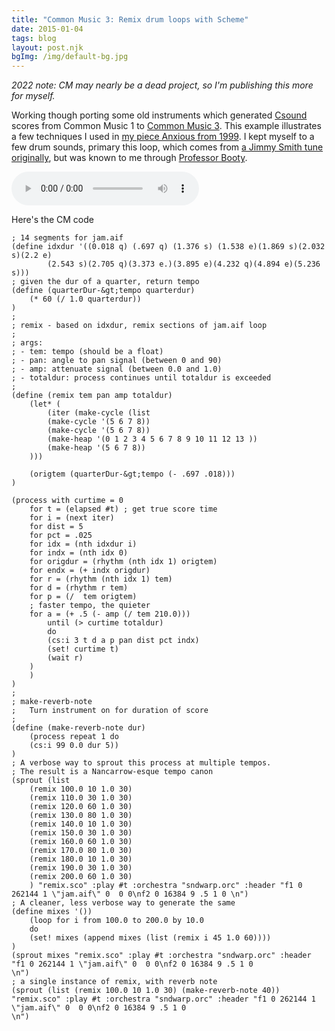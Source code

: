 ```yaml
---
title: "Common Music 3: Remix drum loops with Scheme"
date: 2015-01-04
tags: blog
layout: post.njk
bgImg: /img/default-bg.jpg
---
```


*2022 note: CM may nearly be a dead project, so I'm publishing this more for myself.*


Working though porting some old instruments which generated [Csound](http://www.csounds.com/) scores from Common Music 1 to [Common Music 3](http://commonmusic.sourceforge.net/). 
This example illustrates a few techniques I used in [my piece Anxious from 1999](https://listenfastermusic.bandcamp.com/track/anxious). 
I kept myself to a few drum sounds, primary this loop, which comes from [a Jimmy Smith tune originally](https://www.youtube.com/watch?v=yt8bRoeq6bc), but was known to me through [Professor Booty](https://www.youtube.com/watch?v=OqajEd_DKgk).


<audio controls>
   <source src="/snd/jam_remix.mp3" type="audio/mp3">
</audio>

Here's the CM code

```
; 14 segments for jam.aif
(define idxdur '((0.018 q) (.697 q) (1.376 s) (1.538 e)(1.869 s)(2.032 s)(2.2 e)
        (2.543 s)(2.705 q)(3.373 e.)(3.895 e)(4.232 q)(4.894 e)(5.236 s)))
; given the dur of a quarter, return tempo
(define (quarterDur-&gt;tempo quarterdur)
    (* 60 (/ 1.0 quarterdur))
)
;
; remix - based on idxdur, remix sections of jam.aif loop
;
; args:
; - tem: tempo (should be a float)
; - pan: angle to pan signal (between 0 and 90)
; - amp: attenuate signal (between 0.0 and 1.0)
; - totaldur: process continues until totaldur is exceeded
;
(define (remix tem pan amp totaldur)
    (let* (
        (iter (make-cycle (list
        (make-cycle '(5 6 7 8))
        (make-cycle '(5 6 7 8))
        (make-heap '(0 1 2 3 4 5 6 7 8 9 10 11 12 13 ))
        (make-heap '(5 6 7 8))
    )))      

    (origtem (quarterDur-&gt;tempo (- .697 .018)))
)

(process with curtime = 0
    for t = (elapsed #t) ; get true score time
    for i = (next iter)
    for dist = 5
    for pct = .025
    for idx = (nth idxdur i)
    for indx = (nth idx 0)
    for origdur = (rhythm (nth idx 1) origtem)
    for endx = (+ indx origdur)
    for r = (rhythm (nth idx 1) tem)
    for d = (rhythm r tem)
    for p = (/  tem origtem)
    ; faster tempo, the quieter
    for a = (+ .5 (- amp (/ tem 210.0)))
        until (> curtime totaldur)
        do
        (cs:i 3 t d a p pan dist pct indx)
        (set! curtime t)
        (wait r)
    )
    )
)
;
; make-reverb-note
;   Turn instrument on for duration of score
;
(define (make-reverb-note dur)
    (process repeat 1 do
    (cs:i 99 0.0 dur 5))
)
; A verbose way to sprout this process at multiple tempos.
; The result is a Nancarrow-esque tempo canon
(sprout (list
    (remix 100.0 10 1.0 30)
    (remix 110.0 30 1.0 30)
    (remix 120.0 60 1.0 30)
    (remix 130.0 80 1.0 30)
    (remix 140.0 10 1.0 30)
    (remix 150.0 30 1.0 30)
    (remix 160.0 60 1.0 30)
    (remix 170.0 80 1.0 30)
    (remix 180.0 10 1.0 30)
    (remix 190.0 30 1.0 30)
    (remix 200.0 60 1.0 30)
    ) "remix.sco" :play #t :orchestra "sndwarp.orc" :header "f1 0 262144 1 \"jam.aif\" 0  0 0\nf2 0 16384 9 .5 1 0 \n")
; A cleaner, less verbose way to generate the same
(define mixes '())
    (loop for i from 100.0 to 200.0 by 10.0
    do
    (set! mixes (append mixes (list (remix i 45 1.0 60))))
)
(sprout mixes "remix.sco" :play #t :orchestra "sndwarp.orc" :header "f1 0 262144 1 \"jam.aif\" 0  0 0\nf2 0 16384 9 .5 1 0
\n")
; a single instance of remix, with reverb note
(sprout (list (remix 100.0 10 1.0 30) (make-reverb-note 40)) "remix.sco" :play #t :orchestra "sndwarp.orc" :header "f1 0 262144 1 \"jam.aif\" 0  0 0\nf2 0 16384 9 .5 1 0
\n")
```